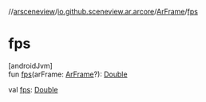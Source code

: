 //[arsceneview](../../../index.md)/[io.github.sceneview.ar.arcore](../index.md)/[ArFrame](index.md)/[fps](fps.md)

# fps

[androidJvm]\
fun [fps](fps.md)(arFrame: [ArFrame](index.md)?): [Double](https://kotlinlang.org/api/latest/jvm/stdlib/kotlin/-double/index.html)

val [fps](fps.md): [Double](https://kotlinlang.org/api/latest/jvm/stdlib/kotlin/-double/index.html)
